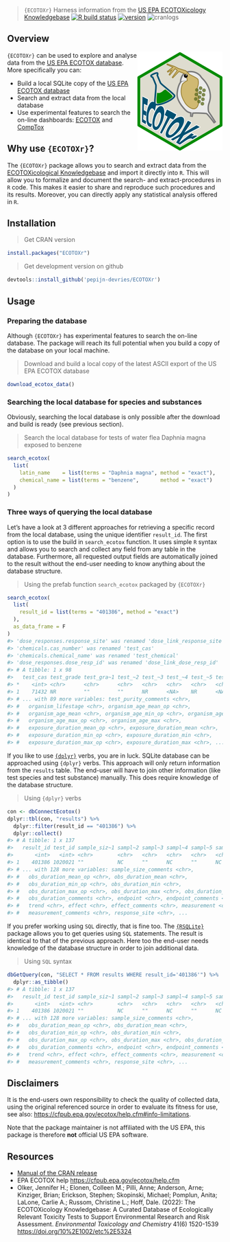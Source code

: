 
> `{ECOTOXr}` Harness information from the [US EPA ECOTOXicology
> Knowledgebase](https://cfpub.epa.gov/ecotox/) [![R build
> status](https://github.com/pepijn-devries/ECOTOXr/workflows/R-CMD-check/badge.svg)](https://github.com/pepijn-devries/ECOTOXr/actions)
> [![version](https://www.r-pkg.org/badges/version/ECOTOXr)](https://CRAN.R-project.org/package=ECOTOXr)
> ![cranlogs](https://cranlogs.r-pkg.org/badges/ECOTOXr)

## Overview

<a href="https://github.com/pepijn-devries/ECOTOXr/"><img src="man/figures/logo.png" alt="ECOTOXr logo" align="right" /></a>
`{ECOTOXr}` can be used to explore and analyse data from the [US EPA
ECOTOX database](https://cfpub.epa.gov/ecotox/). More specifically you
can:

-   Build a local SQLite copy of the [US EPA ECOTOX
    database](https://cfpub.epa.gov/ecotox/)
-   Search and extract data from the local database
-   Use experimental features to search the on-line dashboards:
    [ECOTOX](https://cfpub.epa.gov/ecotox/search.cfm) and
    [CompTox](https://comptox.epa.gov/dashboard/batch-search)

## Why use `{ECOTOXr}`?

The `{ECOTOXr}` package allows you to search and extract data from the
[ECOTOXicological Knowledgebase](https://cfpub.epa.gov/ecotox/) and
import it directly into `R`. This will allow you to formalize and
document the search- and extract-procedures in `R` code. This makes it
easier to share and reproduce such procedures and its results. Moreover,
you can directly apply any statistical analysis offered in `R`.

## Installation

> Get CRAN version

``` r
install.packages("ECOTOXr")
```

> Get development version on github

``` r
devtools::install_github('pepijn-devries/ECOTOXr')
```

## Usage

### Preparing the database

Although `{ECOTOXr}` has experimental features to search the on-line
database. The package will reach its full potential when you build a
copy of the database on your local machine.

> Download and build a local copy of the latest ASCII export of the US
> EPA ECOTOX database

``` r
download_ecotox_data()
```

### Searching the local database for species and substances

Obviously, searching the local database is only possible after the
download and build is ready (see previous section).

> Search the local database for tests of water flea Daphnia magna
> exposed to benzene

``` r
search_ecotox(
  list(
    latin_name    = list(terms = "Daphnia magna", method = "exact"),
    chemical_name = list(terms = "benzene",       method = "exact")
  )
)
```

### Three ways of querying the local database

Let’s have a look at 3 different approaches for retrieving a specific
record from the local database, using the unique identifier `result_id`.
The first option is to use the build in `search_ecotox` function. It
uses simple `R` syntax and allows you to search and collect any field
from any table in the database. Furthermore, all requested output fields
are automatically joined to the result without the end-user needing to
know anything about the database structure.

> Using the prefab function `search_ecotox` packaged by `{ECOTOXr}`

``` r
search_ecotox(
  list(
    result_id = list(terms = "401386", method = "exact")
  ),
  as_data_frame = F
)
#> 'dose_responses.response_site' was renamed 'dose_link_response_site'
#> 'chemicals.cas_number' was renamed 'test_cas'
#> 'chemicals.chemical_name' was renamed 'test_chemical'
#> 'dose_responses.dose_resp_id' was renamed 'dose_link_dose_resp_id'
#> # A tibble: 1 x 98
#>   test_cas test_grade test_gra~1 test_~2 test_~3 test_~4 test_~5 test_~6 test_~7
#> *    <int> <chr>      <chr>      <chr>   <chr>   <chr>   <chr>   <chr>   <chr>  
#> 1    71432 NR         ""         ""      NR      <NA>    NR      <NA>    NR     
#> # ... with 89 more variables: test_purity_comments <chr>,
#> #   organism_lifestage <chr>, organism_age_mean_op <chr>,
#> #   organism_age_mean <chr>, organism_age_min_op <chr>, organism_age_min <chr>,
#> #   organism_age_max_op <chr>, organism_age_max <chr>,
#> #   exposure_duration_mean_op <chr>, exposure_duration_mean <chr>,
#> #   exposure_duration_min_op <chr>, exposure_duration_min <chr>,
#> #   exposure_duration_max_op <chr>, exposure_duration_max <chr>, ...
```

If you like to use [`{dplyr}`](https://dplyr.tidyverse.org/) verbs, you
are in luck. SQLite database can be approached using `{dplyr}` verbs.
This approach will only return information from the `results` table. The
end-user will have to join other information (like test species and test
substance) manually. This does require knowledge of the database
structure.

> Using `{dplyr}` verbs

``` r
con <- dbConnectEcotox()
dplyr::tbl(con, "results") %>%
  dplyr::filter(result_id == "401386") %>%
  dplyr::collect()
#> # A tibble: 1 x 137
#>   result_id test_id sample_siz~1 sampl~2 sampl~3 sampl~4 sampl~5 sampl~6 sampl~7
#>       <int>   <int> <chr>        <chr>   <chr>   <chr>   <chr>   <chr>   <chr>  
#> 1    401386 1020021 ""           NC      ""      NC      ""      NC      NC     
#> # ... with 128 more variables: sample_size_comments <chr>,
#> #   obs_duration_mean_op <chr>, obs_duration_mean <chr>,
#> #   obs_duration_min_op <chr>, obs_duration_min <chr>,
#> #   obs_duration_max_op <chr>, obs_duration_max <chr>, obs_duration_unit <chr>,
#> #   obs_duration_comments <chr>, endpoint <chr>, endpoint_comments <chr>,
#> #   trend <chr>, effect <chr>, effect_comments <chr>, measurement <chr>,
#> #   measurement_comments <chr>, response_site <chr>, ...
```

If you prefer working using `SQL` directly, that is fine too. The
[`{RSQLite}`](https://cran.r-project.org/package=RSQLite) package allows
you to get queries using `SQL` statements. The result is identical to
that of the previous approach. Here too the end-user needs knowledge of
the database structure in order to join additional data.

> Using `SQL` syntax

``` r
dbGetQuery(con, "SELECT * FROM results WHERE result_id='401386'") %>%
  dplyr::as_tibble()
#> # A tibble: 1 x 137
#>   result_id test_id sample_siz~1 sampl~2 sampl~3 sampl~4 sampl~5 sampl~6 sampl~7
#>       <int>   <int> <chr>        <chr>   <chr>   <chr>   <chr>   <chr>   <chr>  
#> 1    401386 1020021 ""           NC      ""      NC      ""      NC      NC     
#> # ... with 128 more variables: sample_size_comments <chr>,
#> #   obs_duration_mean_op <chr>, obs_duration_mean <chr>,
#> #   obs_duration_min_op <chr>, obs_duration_min <chr>,
#> #   obs_duration_max_op <chr>, obs_duration_max <chr>, obs_duration_unit <chr>,
#> #   obs_duration_comments <chr>, endpoint <chr>, endpoint_comments <chr>,
#> #   trend <chr>, effect <chr>, effect_comments <chr>, measurement <chr>,
#> #   measurement_comments <chr>, response_site <chr>, ...
```

## Disclaimers

It is the end-users own responsibility to check the quality of collected
data, using the original referenced source in order to evaluate its
fitness for use, see also:
<https://cfpub.epa.gov/ecotox/help.cfm#info-limitations>.

Note that the package maintainer is not affiliated with the US EPA, this
package is therefore **not** official US EPA software.

## Resources

-   [Manual of the CRAN
    release](https://CRAN.R-project.org/package=ECOTOXr)
-   EPA ECOTOX help <https://cfpub.epa.gov/ecotox/help.cfm>
-   Olker, Jennifer H.; Elonen, Colleen M.; Pilli, Anne; Anderson, Arne;
    Kinziger, Brian; Erickson, Stephen; Skopinski, Michael; Pomplun,
    Anita; LaLone, Carlie A.; Russom, Christine L.; Hoff, Dale. (2022):
    The ECOTOXicology Knowledgebase: A Curated Database of Ecologically
    Relevant Toxicity Tests to Support Environmental Research and Risk
    Assessment. *Environmental Toxicology and Chemistry* 41(6) 1520-1539
    <https://doi.org/10%2E1002/etc%2E5324>
